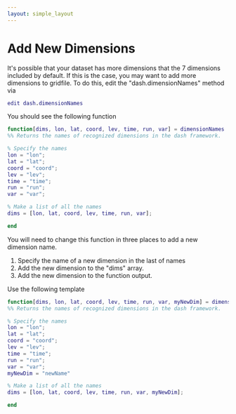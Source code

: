 ```yaml
---
layout: simple_layout
---
```


# Add New Dimensions
It's possible that your dataset has more dimensions that the 7 dimensions included by default. If this is the case, you may want to add more dimensions to gridfile. To do this, edit the "dash.dimensionNames" method via
```matlab
edit dash.dimensionNames
```

You should see the following function
```matlab
function[dims, lon, lat, coord, lev, time, run, var] = dimensionNames
%% Returns the names of recognized dimensions in the dash framework.

% Specify the names
lon = "lon";
lat = "lat";
coord = "coord";
lev = "lev";
time = "time";
run = "run";
var = "var";

% Make a list of all the names
dims = [lon, lat, coord, lev, time, run, var];

end
```

You will need to change this function in three places to add a new dimension name.
1. Specify the name of a new dimension in the last of names
2. Add the new dimension to the "dims" array.
3. Add the new dimension to the function output.

Use the following template

```matlab
function[dims, lon, lat, coord, lev, time, run, var, myNewDim] = dimensionNames
%% Returns the names of recognized dimensions in the dash framework.

% Specify the names
lon = "lon";
lat = "lat";
coord = "coord";
lev = "lev";
time = "time";
run = "run";
var = "var";
myNewDim = "newName"

% Make a list of all the names
dims = [lon, lat, coord, lev, time, run, var, myNewDim];

end
```
